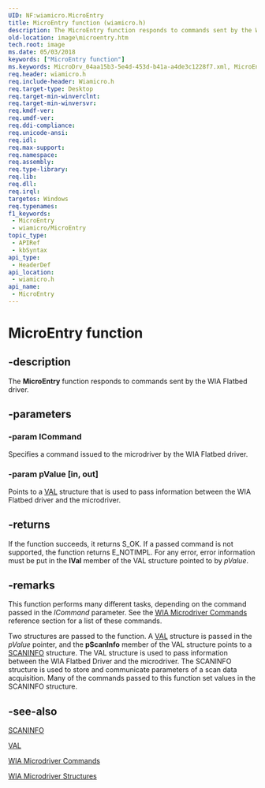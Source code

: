 ```yaml
---
UID: NF:wiamicro.MicroEntry
title: MicroEntry function (wiamicro.h)
description: The MicroEntry function responds to commands sent by the WIA Flatbed driver.
old-location: image\microentry.htm
tech.root: image
ms.date: 05/03/2018
keywords: ["MicroEntry function"]
ms.keywords: MicroDrv_04aa15b3-5e4d-453d-b41a-a4de3c1228f7.xml, MicroEntry, MicroEntry function [Imaging Devices], image.microentry, wiamicro/MicroEntry
req.header: wiamicro.h
req.include-header: Wiamicro.h
req.target-type: Desktop
req.target-min-winverclnt: 
req.target-min-winversvr: 
req.kmdf-ver: 
req.umdf-ver: 
req.ddi-compliance: 
req.unicode-ansi: 
req.idl: 
req.max-support: 
req.namespace: 
req.assembly: 
req.type-library: 
req.lib: 
req.dll: 
req.irql: 
targetos: Windows
req.typenames: 
f1_keywords:
 - MicroEntry
 - wiamicro/MicroEntry
topic_type:
 - APIRef
 - kbSyntax
api_type:
 - HeaderDef
api_location:
 - wiamicro.h
api_name:
 - MicroEntry
---
```


# MicroEntry function


## -description

The **MicroEntry** function responds to commands sent by the WIA Flatbed driver.

## -parameters

### -param lCommand

Specifies a command issued to the microdriver by the WIA Flatbed driver.

### -param pValue [in, out]


Points to a [VAL](./ns-wiamicro-val.md) structure that is used to pass information between the WIA Flatbed driver and the microdriver.

## -returns

If the function succeeds, it returns S_OK. If a passed command is not supported,  the function returns E_NOTIMPL. For any error, error information must be put in the **lVal** member of the VAL structure pointed to by *pValue*.

## -remarks

This function performs many different tasks, depending on the command passed in the *lCommand* parameter. See the [WIA Microdriver Commands](/windows-hardware/drivers/image/wia-microdriver-commands) reference section for a list of these commands.

Two structures are passed to the function. A [VAL](./ns-wiamicro-val.md) structure is passed in the *pValue* pointer, and the **pScanInfo** member of the VAL structure points to a [SCANINFO](./ns-wiamicro-_scaninfo.md) structure. The VAL structure is used to pass information between the WIA Flatbed Driver and the microdriver. The SCANINFO structure is used to store and communicate parameters of a scan data acquisition. Many of the commands passed to this function set values in the SCANINFO structure.

## -see-also

[SCANINFO](./ns-wiamicro-_scaninfo.md)

[VAL](./ns-wiamicro-val.md)

[WIA Microdriver Commands](/windows-hardware/drivers/image/wia-microdriver-commands)

[WIA Microdriver Structures](../_image/index.md)
